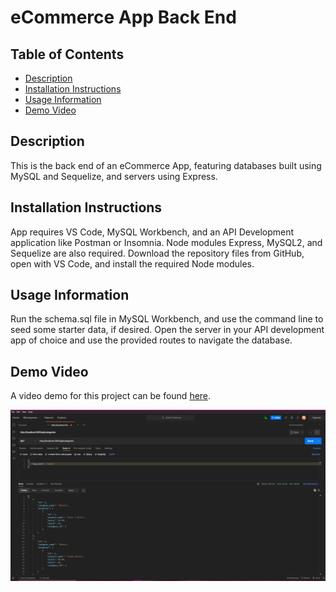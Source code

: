 # eCommerce App Back End
  ## Table of Contents
  - [Description](#description)
  - [Installation Instructions](#installation-instructions)
  - [Usage Information](#usage-information)
  - [Demo Video](#demo-video)

  ## Description
  This is the back end of an eCommerce App, featuring databases built using MySQL and Sequelize, and servers using Express.

  ## Installation Instructions
  App requires VS Code, MySQL Workbench, and an API Development application like Postman or Insomnia. Node modules Express, MySQL2, and Sequelize are also required. Download the repository files from GitHub, open with VS Code, and install the required Node modules. 

  ## Usage Information
  Run the schema.sql file in MySQL Workbench, and use the command line to seed some starter data, if desired. Open the server in your API development app of choice and use the provided routes to navigate the database.

  ## Demo Video
  A video demo for this project can be found [here](https://drive.google.com/file/d/1dIliYuioxSpWRcz-wJfyqgYLTEJ_USf7/view).


![Screenshot-of-app](./ecommerce-screenshot.png)